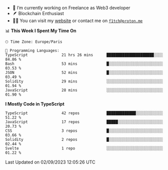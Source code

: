 - 🔭 I’m currently working on Freelance as Web3 developer
- 🪶 Blockchain Enthusiast
- 👨‍💻 You can visit my [website](https://f1tch.xyz) or contact me on [`f1tch@proton.me`](mailto:f1tch@proton.me)

<!--START_SECTION:waka-->
📊 **This Week I Spent My Time On** 

```text
🕑︎ Time Zone: Europe/Paris

💬 Programming Languages: 
TypeScript               21 hrs 26 mins      █████████████████████░░░░   84.86 % 
Bash                     53 mins             █░░░░░░░░░░░░░░░░░░░░░░░░   03.53 % 
JSON                     52 mins             █░░░░░░░░░░░░░░░░░░░░░░░░   03.49 % 
Solidity                 29 mins             ░░░░░░░░░░░░░░░░░░░░░░░░░   01.94 % 
JavaScript               28 mins             ░░░░░░░░░░░░░░░░░░░░░░░░░   01.90 % 
```

**I Mostly Code in TypeScript** 

```text
TypeScript               42 repos            █████████████░░░░░░░░░░░░   51.22 % 
JavaScript               17 repos            █████░░░░░░░░░░░░░░░░░░░░   20.73 % 
CSS                      3 repos             █░░░░░░░░░░░░░░░░░░░░░░░░   03.66 % 
Solidity                 2 repos             █░░░░░░░░░░░░░░░░░░░░░░░░   02.44 % 
Svelte                   1 repo              ░░░░░░░░░░░░░░░░░░░░░░░░░   01.22 % 
```




 Last Updated on 02/09/2023 12:05:26 UTC
<!--END_SECTION:waka-->
